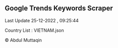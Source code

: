 

## Google Trends Keywords Scraper 
 
Last Update 25-12-2022 , 09:25:44

Country List :
VIETNAM.json



© Abdul Muttaqin 
